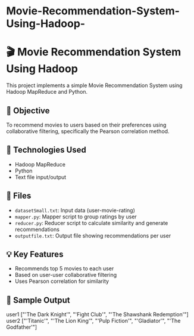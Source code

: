 # Movie-Recommendation-System-Using-Hadoop-

# 🎬 Movie Recommendation System Using Hadoop

This project implements a simple Movie Recommendation System using Hadoop MapReduce and Python.

## 📌 Objective
To recommend movies to users based on their preferences using collaborative filtering, specifically the Pearson correlation method.

## 🧰 Technologies Used
- Hadoop MapReduce
- Python
- Text file input/output

## 📁 Files
- `datasetSmall.txt`: Input data (user-movie-rating)
- `mapper.py`: Mapper script to group ratings by user
- `reducer.py`: Reducer script to calculate similarity and generate recommendations
- `outputfile.txt`: Output file showing recommendations per user

## 💡 Key Features
- Recommends top 5 movies to each user
- Based on user-user collaborative filtering
- Uses Pearson correlation for similarity

## 🧪 Sample Output

user1 ["'The Dark Knight'", "'Fight Club'", "'The Shawshank Redemption'"]
user2 ["'Titanic'", "'The Lion King'", "'Pulp Fiction'", "'Gladiator'", "'The Godfather'"]


